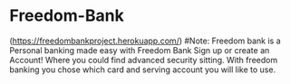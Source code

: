 # Freedom-Bank
(https://freedombankproject.herokuapp.com/)
#Note: Freedom bank is a Personal banking made easy with Freedom Bank Sign up or create an Account!
Where you could find advanced security sitting. 
With freedom banking you chose which card and serving account you will like to use.

